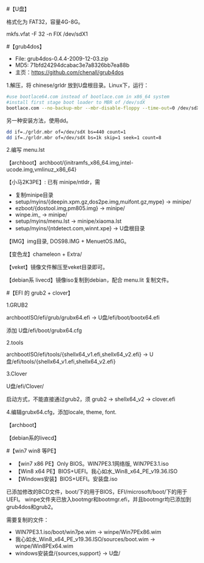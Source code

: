 ﻿#【U盘】

格式化为 FAT32，容量4G-8G。

mkfs.vfat -F 32 -n FIX /dev/sdX1

#【grub4dos】

* File: grub4dos-0.4.4-2009-12-03.zip
* MD5:  71bfd24294dcabac3e7a8326bb7ea88b
* 主页：https://github.com/chenall/grub4dos

1.解压，将 chinese/grldr 放到U盘根目录。Linux下，运行：

```bash
#use bootlace64.com instead of bootlace.com in x86_64 system
#install first stage boot loader to MBR of /dev/sdX
bootlace.com --no-backup-mbr --mbr-disable-floppy --time-out=0 /dev/sdX
```

另一种安装方法，使用dd。

```bash
dd if=./grldr.mbr of=/dev/sdX bs=440 count=1
dd if=./grldr.mbr of=/dev/sdX bs=1k skip=1 seek=1 count=8 
```

2.编写 menu.lst

【archboot】archboot/{initramfs_x86_64.img,intel-ucode.img,vmlinuz_x86_64}

【小马2K3PE】: 已有 minipe/ntldr，需

* 复制minipe目录
* setup/myins/{deepin.xpm.gz,dos2pe.img,muifont.gz,mype} -> minipe/
* ezboot/{dostool.img,pm805.img} -> minipe/
* winpe.im\_ -> minipe/
* setup/myins/menu.lst -> minipe/xiaoma.lst
* setup/myins/{ntdetect.com,winnt.xpe} -> U盘根目录

【IMG】img目录, DOS98.IMG + MenuetOS.IMG。

【变色龙】chameleon + Extra/

【veket】镜像文件解压至veket目录即可。

【debian系 livecd】镜像iso复制到debian，配合 menu.lit 复制文件。


#【EFI 的 grub2 + clover】

1.GRUB2 

archbootISO/efi/grub/grubx64.efi -> U盘/efi/boot/bootx64.efi

添加 U盘/efi/boot/grubx64.cfg

2.tools

archbootISO/efi/tools/{shellx64_v1.efi,shellx64_v2.efi} ->
U盘/efi/tools/{shellx64_v1.efi,shellx64_v2.efi}

3.Clover

U盘/efi/Clover/

启动方式，不能直接通过grub2，须 grub2 -> shellx64_v2 -> clover.efi

4.编辑grubx64.cfg，添加locale, theme, font.

【archboot】

【debian系的livecd】


#【win7 win8 等PE】

- 【win7 x86 PE】Only BIOS。WIN7PE3.1网络版, WIN7PE3.1.iso
- 【Win8 x64 PE】BIOS+UEFI。我心如水_Win8_x64_PE_v19.36.ISO
- 【Windows安装】BIOS+UEFI。安装盘.iso

已添加修改的BCD文件，boot/下的用于BIOS，EFI/microsoft/boot/下的用于UEFI。
winpe文件夹已放入bootmgr和bootmgr.efi，并且bootmgr均已添加到grub4dos和grub2。

需要复制的文件：

* WIN7PE3.1.iso/boot/win7pe.wim -> winpe/Win7PEx86.wim
* 我心如水_Win8_x64_PE_v19.36.ISO/sources/boot.wim -> winpe/Win8PEx64.wim
* windows安装盘/{sources,support} -> U盘/
